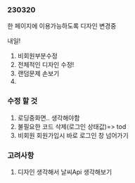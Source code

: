 ### 230320

한 페이지에 이용가능하도록 디자인 변경중

내일!

1. 비회원부분수정
2. 전체적인 디자인 수정!
3. 랜덤문제 손보기
4.

### 수정 할 것

1. 로딩중화면.. 생각해야함
2. 불필요한 코드 삭제(로그인 상태값)=> tod
3. 비회원 회원가입시 바로 로그인 창 넘어가기

### 고려사항

1. 디자인 생각해서 날씨Api 생각해보기
